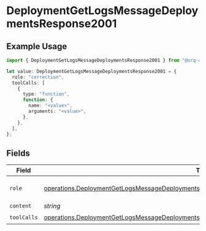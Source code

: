 # DeploymentGetLogsMessageDeploymentsResponse2001

## Example Usage

```typescript
import { DeploymentGetLogsMessageDeploymentsResponse2001 } from "@orq-ai/node/models/operations";

let value: DeploymentGetLogsMessageDeploymentsResponse2001 = {
  role: "correction",
  toolCalls: [
    {
      type: "function",
      function: {
        name: "<value>",
        arguments: "<value>",
      },
    },
  ],
};
```

## Fields

| Field                                                                                                                                                                                                          | Type                                                                                                                                                                                                           | Required                                                                                                                                                                                                       | Description                                                                                                                                                                                                    |
| -------------------------------------------------------------------------------------------------------------------------------------------------------------------------------------------------------------- | -------------------------------------------------------------------------------------------------------------------------------------------------------------------------------------------------------------- | -------------------------------------------------------------------------------------------------------------------------------------------------------------------------------------------------------------- | -------------------------------------------------------------------------------------------------------------------------------------------------------------------------------------------------------------- |
| `role`                                                                                                                                                                                                         | [operations.DeploymentGetLogsMessageDeploymentsResponse200ApplicationJSONResponseBodyData5Role](../../models/operations/deploymentgetlogsmessagedeploymentsresponse200applicationjsonresponsebodydata5role.md) | :heavy_check_mark:                                                                                                                                                                                             | The role of the prompt message                                                                                                                                                                                 |
| `content`                                                                                                                                                                                                      | *string*                                                                                                                                                                                                       | :heavy_minus_sign:                                                                                                                                                                                             | N/A                                                                                                                                                                                                            |
| `toolCalls`                                                                                                                                                                                                    | [operations.DeploymentGetLogsMessageDeploymentsResponse200ToolCalls](../../models/operations/deploymentgetlogsmessagedeploymentsresponse200toolcalls.md)[]                                                     | :heavy_check_mark:                                                                                                                                                                                             | N/A                                                                                                                                                                                                            |